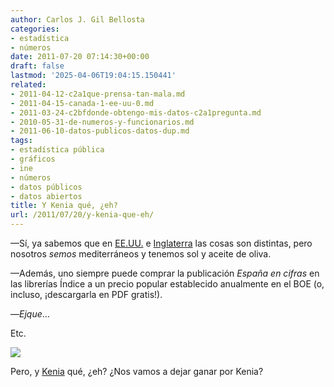 ```yaml
---
author: Carlos J. Gil Bellosta
categories:
- estadística
- números
date: 2011-07-20 07:14:30+00:00
draft: false
lastmod: '2025-04-06T19:04:15.150441'
related:
- 2011-04-12-c2a1que-prensa-tan-mala.md
- 2011-04-15-canada-1-ee-uu-0.md
- 2011-03-24-c2bfdonde-obtengo-mis-datos-c2a1pregunta.md
- 2010-05-31-de-numeros-y-funcionarios.md
- 2011-06-10-datos-publicos-datos-dup.md
tags:
- estadística pública
- gráficos
- ine
- números
- datos públicos
- datos abiertos
title: Y Kenia qué, ¿eh?
url: /2011/07/20/y-kenia-que-eh/
---
```


—Sí, ya sabemos que en [EE.UU.](http://www.data.gov/) e [Inglaterra](http://data.gov.uk/) las cosas son distintas, pero nosotros _semos_ mediterráneos y tenemos sol y aceite de oliva.

—Además, uno siempre puede comprar la publicación _España en cifras_ en las librerías Índice a un precio popular establecido anualmente en el BOE (o, incluso, ¡descargarla en PDF gratis!).

—_Ejque_...

Etc.


[![](/wp-uploads/2011/07/opendata_kenia.png#center)
](/wp-uploads/2011/07/opendata_kenia.png#center)


Pero, y [Kenia](http://www.opendata.go.ke/) qué, ¿eh? ¿Nos vamos a dejar ganar por Kenia?